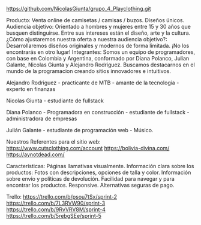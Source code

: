 https://github.com/NicolasGiunta/grupo_4_Playclothing.git

Producto: Venta online de camisetas / camisas / buzos. Diseños únicos.
Audiencia objetivo: Orientado a hombres y mujeres entre 15 y 30 años que busquen distinguirse. Entre sus intereses están el diseño, arte y la cultura.
¿Cómo ajustaremos nuestra oferta a nuestra audiencia objetivo?: Desarrollaremos diseños originales y modernos de forma limitada. ¡No los encontrarás en otro lugar!
Integrantes:
Somos un equipo de programadores, con base en Colombia y Argentina, conformado por Diana Polanco, Julian Galante, Nicolas Giunta y Alejandro Rodriguez. Buscamos destacarnos en el mundo de la programacion creando sitios innovadores e intuitivos.

Alejandro Rodriguez - practicante de MTB - amante de la tecnologia - experto en finanzas

Nicolas Giunta - estudiante de fullstack

Diana Polanco - Programadora en construcción - estudiante de fullstack - administradora de empresas

Julián Galante - estudiante de programación web - Músico.

Nuestros Referentes para el sitio web:
https://www.cutsclothing.com/account
https://bolivia-divina.com/
https://aynotdead.com/

Características:
Páginas llamativas visualmente.
Información clara sobre los productos: Fotos con descripciones, opciones de talla y color. Información sobre envío y políticas de devolución.
Facilidad para navegar y para encontrar los productos.
Responsive.
Alternativas seguras de pago.

Trello:
https://trello.com/b/psou7tSx/sprint-2
https://trello.com/b/7L3RVW90/sprint-3
https://trello.com/b/9RvVRV8M/sprint-4
https://trello.com/b/5rebgSEe/sprint-5

